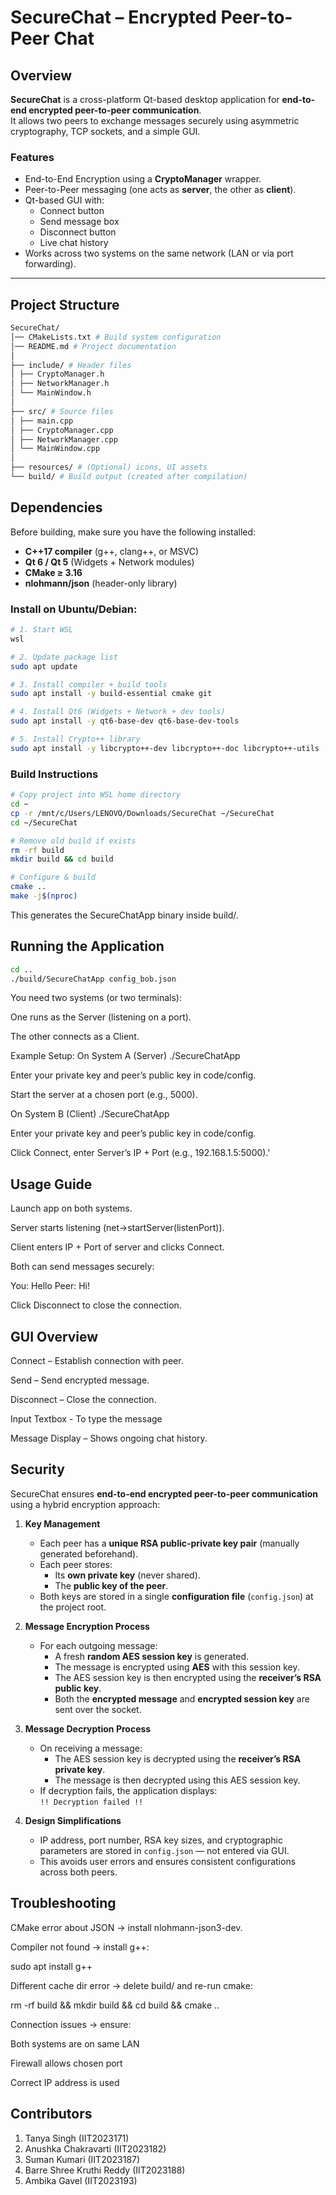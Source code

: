 #  SecureChat – Encrypted Peer-to-Peer Chat

## Overview
**SecureChat** is a cross-platform Qt-based desktop application for **end-to-end encrypted peer-to-peer communication**.  
It allows two peers to exchange messages securely using asymmetric cryptography, TCP sockets, and a simple GUI.

###  Features
- End-to-End Encryption using a **CryptoManager** wrapper.
- Peer-to-Peer messaging (one acts as **server**, the other as **client**).
- Qt-based GUI with:
  -  Connect button
  - Send message box
  -  Disconnect button
  -  Live chat history
- Works across two systems on the same network (LAN or via port forwarding).

---

## Project Structure
```bash
SecureChat/
│── CMakeLists.txt # Build system configuration
│── README.md # Project documentation
│
├── include/ # Header files
│ ├── CryptoManager.h
│ ├── NetworkManager.h
│ └── MainWindow.h
│
├── src/ # Source files
│ ├── main.cpp
│ ├── CryptoManager.cpp
│ ├── NetworkManager.cpp
│ └── MainWindow.cpp
│
├── resources/ # (Optional) icons, UI assets
└── build/ # Build output (created after compilation)

```

##  Dependencies
Before building, make sure you have the following installed:

- **C++17 compiler** (g++, clang++, or MSVC)
- **Qt 6 / Qt 5** (Widgets + Network modules)
- **CMake ≥ 3.16**
- **nlohmann/json** (header-only library)

### Install on Ubuntu/Debian:
```bash
# 1. Start WSL
wsl

# 2. Update package list
sudo apt update

# 3. Install compiler + build tools
sudo apt install -y build-essential cmake git

# 4. Install Qt6 (Widgets + Network + dev tools)
sudo apt install -y qt6-base-dev qt6-base-dev-tools

# 5. Install Crypto++ library
sudo apt install -y libcrypto++-dev libcrypto++-doc libcrypto++-utils


```
### Build Instructions
```bash
# Copy project into WSL home directory
cd ~
cp -r /mnt/c/Users/LENOVO/Downloads/SecureChat ~/SecureChat
cd ~/SecureChat

# Remove old build if exists
rm -rf build
mkdir build && cd build

# Configure & build
cmake ..
make -j$(nproc)

```

This generates the SecureChatApp binary inside build/.



## Running the Application
```bash
cd ..
./build/SecureChatApp config_bob.json
```

You need two systems (or two terminals):

One runs as the Server (listening on a port).

The other connects as a Client.

Example Setup:
On System A (Server)
./SecureChatApp


Enter your private key and peer’s public key in code/config.

Start the server at a chosen port (e.g., 5000).

On System B (Client)
./SecureChatApp


Enter your private key and peer’s public key in code/config.

Click Connect, enter Server’s IP + Port (e.g., 192.168.1.5:5000).'



## Usage Guide

Launch app on both systems.

Server starts listening (net->startServer(listenPort)).

Client enters IP + Port of server and clicks Connect.

Both can send messages securely:

You: Hello
Peer: Hi!


Click Disconnect to close the connection.



##  GUI Overview

Connect – Establish connection with peer.

Send – Send encrypted message.

Disconnect – Close the connection.

Input Textbox - To type the message

Message Display – Shows ongoing chat history.


##  Security

SecureChat ensures **end-to-end encrypted peer-to-peer communication** using a hybrid encryption approach:

1. **Key Management**
   - Each peer has a **unique RSA public-private key pair** (manually generated beforehand).
   - Each peer stores:
     - Its **own private key** (never shared).
     - The **public key of the peer**.
   - Both keys are stored in a single **configuration file** (`config.json`) at the project root.

2. **Message Encryption Process**
   - For each outgoing message:
     - A fresh **random AES session key** is generated.
     - The message is encrypted using **AES** with this session key.
     - The AES session key is then encrypted using the **receiver’s RSA public key**.
     - Both the **encrypted message** and **encrypted session key** are sent over the socket.

3. **Message Decryption Process**
   - On receiving a message:
     - The AES session key is decrypted using the **receiver’s RSA private key**.
     - The message is then decrypted using this AES session key.
   - If decryption fails, the application displays:  
     `!! Decryption failed !!`

4. **Design Simplifications**
   - IP address, port number, RSA key sizes, and cryptographic parameters are stored in `config.json` — not entered via GUI.
   - This avoids user errors and ensures consistent configurations across both peers.



## Troubleshooting

CMake error about JSON → install nlohmann-json3-dev.

Compiler not found → install g++:

sudo apt install g++


Different cache dir error → delete build/ and re-run cmake:

rm -rf build && mkdir build && cd build && cmake ..


Connection issues → ensure:

Both systems are on same LAN

Firewall allows chosen port

Correct IP address is used


## Contributors
1. Tanya Singh (IIT2023171)
2. Anushka Chakravarti (IIT2023182)
3. Suman Kumari (IIT2023187)
4. Barre Shree Kruthi Reddy (IIT2023188)
5. Ambika Gavel (IIT2023193)
